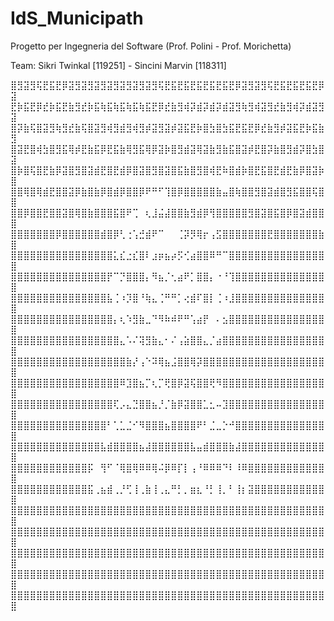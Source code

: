 # IdS_Municipath
Progetto per Ingegneria del Software (Prof. Polini - Prof. Morichetta)

Team: Sikri Twinkal [119251] - Sincini Marvin [118311]

⣿⣻⣽⣻⢯⣟⣯⣟⡿⣽⣻⣽⣻⣽⣻⣽⣻⣽⣻⣽⣻⣽⣻⢯⣟⣯⣟⣯⣟⣯⣟⣯⣟⣯⣟⡿⣽⣻⣽⣻⢯⣟⣯⣟⣯⣟⣯⣟⡿⣽
⣟⡷⣯⣟⡿⣞⡷⣯⣟⣷⣻⣞⡷⣯⢷⣯⢷⣯⢷⣯⢷⣯⣟⡿⣞⣷⣻⢾⡽⣾⡽⣾⡽⣾⣽⣻⢷⣻⢾⣽⣻⣞⣷⣻⢾⡽⣾⣽⣻⣽
⣿⡽⣷⢯⣿⣽⣻⢷⣻⣞⣷⢯⣿⣽⣻⢾⣻⣾⣻⢾⣻⡾⣽⣻⣽⡾⣽⣯⣟⡷⣿⣳⣿⣳⣯⣟⣯⣟⡿⣞⣷⣻⡾⣽⣯⣟⡷⣯⣷⣻
⣿⣽⣟⣿⢾⣳⣿⣻⣯⢿⡾⣟⣷⣯⡿⣟⣯⣷⢿⣻⣯⢿⡿⣽⡷⣿⣻⣾⣽⢿⣽⣷⣻⣷⣯⣿⣽⡾⣟⣿⡽⣷⣿⣻⣾⡽⣿⣳⣿⣽
⣿⡷⣿⢯⣿⣟⣷⡿⣽⣿⣻⣿⣽⣾⣟⣿⣟⣾⡿⣿⣽⣿⣻⣿⣽⣿⣯⣷⣿⣻⣿⢾⣟⠷⣿⣾⡷⣿⣟⣯⣿⣟⣾⣟⣷⡿⣿⣽⡷⣿
⣿⣿⢿⣿⢿⣾⣟⣿⣿⣽⡿⣷⣿⣷⡿⣿⣾⡿⣿⣿⡿⠟⠛⠋⢹⣿⡿⣿⣿⣿⣿⣿⣷⣤⣿⢷⣿⣿⣻⣿⣽⣾⣿⣻⣯⣿⣿⢯⣿⣿
⣿⣿⡿⣿⣿⣟⣿⣿⣽⣿⢿⣿⣷⣿⣿⣿⣯⣿⠟⢉⠀⢆⣸⣬⣼⣿⣿⣷⣻⣾⡿⢻⣿⣿⣿⣿⣿⣻⣿⣽⣿⣯⣿⡿⣿⣽⣾⣿⣿⣿
⣿⣿⣿⣿⣿⣿⣿⡿⣿⣿⣿⣿⣿⣿⣾⣿⡿⢃⢐⢡⣚⣾⠟⠉⠀⠀⢈⡽⡻⢿⡖⢠⣫⣿⣿⣿⣿⣿⣿⣿⣟⣿⣿⣿⣿⣿⣿⣿⣷⣿
⣿⣿⣿⣿⣿⣿⣿⣿⣿⣿⣿⣿⣿⣿⣿⣿⣅⣎⣐⣎⣿⠇⣰⡶⣦⡴⡫⢊⣴⣿⣿⠿⠛⠉⣿⣿⣿⣿⣿⣿⣿⣿⣿⣿⣿⣿⣿⣿⣿⣿
⣿⣿⣿⣿⣿⣿⣿⣿⣿⣿⣿⣿⣿⣿⣿⡟⠉⡙⣿⣿⣿⡄⠻⣦⡈⢂⣴⠟⡁⣿⣿⡄⠐⠘⢹⣿⣿⣿⣿⣿⣿⣿⣿⣿⣿⣿⣿⣿⣿⣿
⣿⣿⣿⣿⣿⣿⣿⣿⣿⣿⣿⣿⣿⣿⣿⣧⢈⠰⡹⣿⠘⢷⣄⢈⠛⠛⡁⢔⣾⠏⣿⡇⢈⠰⣸⣿⣿⣿⣿⣿⣿⣿⣿⣿⣿⣿⣿⣿⣿⣿
⣿⣿⣿⣿⣿⣿⣿⣿⣿⣿⣿⣿⣿⣿⣿⣿⡄⢆⠱⣻⣷⣀⠙⠻⠷⠾⠟⠛⢡⣴⡟⠀⠄⣢⣿⣿⣿⣿⣿⣿⣿⣿⣿⣿⣿⣿⣿⣿⣿⣿
⣿⣿⣿⣿⣿⣿⣿⣿⣿⣿⣿⣿⣿⣿⣿⣿⣿⣄⠡⠌⢽⣻⣷⣄⠂⠌⢠⣵⣿⣿⣄⡈⣴⣿⣿⣿⣿⣿⣿⣿⣿⣿⣿⣿⣿⣿⣿⣿⣿⣿
⣿⣿⣿⣿⣿⣿⣿⣿⣿⣿⣿⣿⣿⣿⣿⣿⣿⣿⣷⡜⢠⠑⠽⢿⣦⣨⣿⣿⢿⡽⣿⣿⣿⣿⣿⣿⣿⣿⣿⣿⣿⣿⣿⣿⣿⣿⣿⣿⣿⣿
⣿⣿⣿⣿⣿⣿⣿⣿⣿⣿⣿⣿⣿⣿⣿⣿⣿⠿⣹⣿⣦⡉⢆⡉⢟⣿⡿⣽⢯⣿⣿⢟⠻⣿⣿⣿⣿⣿⣿⣿⣿⣿⣿⣿⣿⣿⣿⣿⣿⣿
⣿⣿⣿⣿⣿⣿⣿⣿⣿⣿⣿⣿⣿⣿⣿⣿⢏⡠⣄⣙⣿⣿⣦⡘⡈⣷⡿⣽⣿⣿⣁⣂⠤⣹⣿⣿⣿⣿⣿⣿⣿⣿⣿⣿⣿⣿⣿⣿⣿⣿
⣿⣿⣿⣿⣿⣿⣿⣿⣿⣿⣿⣿⣿⣿⣿⠃⢁⣁⣈⠊⠻⣿⣿⣿⣦⣿⣿⣿⣿⠟⠃⣈⣀⡑⠚⣿⣿⣿⣿⣿⣿⣿⣿⣿⣿⣿⣿⣿⣿⣿
⣿⣿⣿⣿⣿⣿⣿⣿⣿⣿⣿⣿⣿⣿⣧⣾⣿⣿⣿⣿⣦⣼⣿⣿⣿⣿⣿⣿⣧⣤⣾⣿⣿⣿⣷⣼⣿⣿⣿⣿⣿⣿⣿⣿⣿⣿⣿⣿⣿⣿
⣿⣿⣿⣿⣿⣿⣿⣿⣿⣿⣿⣿⡯⠀⢻⠋⠈⢿⣿⢿⠿⠿⢿⠬⡿⠿⡏⡇⢠⠘⠿⠿⠿⠙⠇⠸⠿⣿⣿⣿⣿⣿⣿⣿⣿⣿⣿⣿⣿⣿
⣿⣿⣿⣿⣿⣿⣿⣿⣿⣿⣿⣿⣯⢀⣦⣾⢀⡘⢋⢸⢀⣷⢸⢀⣄⠛⡃⡀⣶⣆⠘⡃⢸⡀⠃⢸⡆⣽⣿⣿⣿⣿⣿⣿⣿⣿⣿⣿⣿⣿
⣿⣿⣿⣿⣿⣿⣿⣿⣿⣿⣿⣿⣿⣿⣿⣿⣿⣿⣿⣿⣿⣿⣿⣿⣿⣿⣿⣿⣿⣿⣿⣿⣿⣿⣿⣿⣿⣿⣿⣿⣿⣿⣿⣿⣿⣿⣿⣿⣿⣿
⣿⣿⣿⣿⣿⣿⣿⣿⣿⣿⣿⣿⣿⣿⣿⣿⣿⣿⣿⣿⣿⣿⣿⣿⣿⣿⣿⣿⣿⣿⣿⣿⣿⣿⣿⣿⣿⣿⣿⣿⣿⣿⣿⣿⣿⣿⣿⣿⣿⣿
⣿⣿⣿⣿⣿⣿⣿⣿⣿⣿⣿⣿⣿⣿⣿⣿⣿⣿⣿⣿⣿⣿⣿⣿⣿⣿⣿⣿⣿⣿⣿⣿⣿⣿⣿⣿⣿⣿⣿⣿⣿⣿⣿⣿⣿⣿⣿⣿⣿⣿
⣿⣿⣿⣿⣿⣿⣿⣿⣿⣿⣿⣿⣿⣿⣿⣿⣿⣿⣿⣿⣿⣿⣿⣿⣿⣿⣿⣿⣿⣿⣿⣿⣿⣿⣿⣿⣿⣿⣿⣿⣿⣿⣿⣿⣿⣿⣿⣿⣿⣿
⣿⣿⣿⣿⣿⣿⣿⣿⣿⣿⣿⣿⣿⣿⣿⣿⣿⣿⣿⣿⣿⣿⣿⣿⣿⣿⣿⣿⣿⣿⣿⣿⣿⣿⣿⣿⣿⣿⣿⣿⣿⣿⣿⣿⣿⣿⣿⣿⣿⣿
